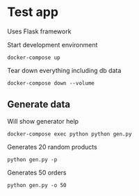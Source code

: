 # Test app

Uses Flask framework

Start development environment

`docker-compose up`

Tear down everything including db data

`docker-compose down --volume`

## Generate data

Will show generator help

`docker-compose exec python python gen.py`

Generates 20 random products

`python gen.py -p`

Generates 50 orders

`python gen.py -o 50`
